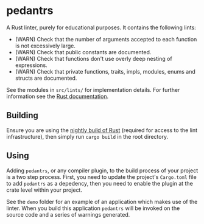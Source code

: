 # pedantrs
A Rust linter, purely for educational purposes. It contains the following lints:

* (WARN) Check that the number of arguments accepted to each function is not
  excessively large.
* (WARN) Check that public constants are documented.
* (WARN) Check that functions don't use overly deep nesting of expressions.
* (WARN) Check that private functions, traits, impls, modules, enums and structs
  are documented.

See the modules in `src/lints/` for implementation details. For further
information see the [Rust documentation][docs].

## Building

Ensure you are using the [nightly build of Rust][nightly] (required for access
to the lint infrastructure), then simply run `cargo build` in the root
directory.

## Using

Adding `pedantrs`, or any compiler plugin, to the build process of your project
is a two step process. First, you need to update the project's `Cargo.toml` file
to add `pedantrs` as a depedency, then you need to enable the plugin at the
crate level within your project.

See the `demo` folder for an example of an application which makes use of the
linter. When you build this application `pedantrs` will be invoked on the source
code and a series of warnings generated.

[docs]: https://doc.rust-lang.org/book/compiler-plugins.html#lint-plugins
[nightly]: http://doc.rust-lang.org/book/nightly-rust.html
